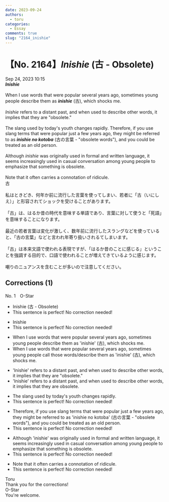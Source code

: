 ```yaml
---
date: 2023-09-24
authors:
  - toru
categories:
  - Essay
comments: true
slug: "2164_inishie"
---
```


# 【No. 2164】<strong><em>Inishie</strong></em> (古 - Obsolete)
<div class="date">Sep 24, 2023 10:15</div>
<div id="post"><div id="body_show_ori">
<strong><em>Inishie</strong></em><br/><br/>When I use words that were popular several years ago, sometimes young people describe them as <strong><em>inishie</em></strong> (古), which shocks me.<br/><br/><em>Inishie</em> refers to a distant past, and when used to describe other words, it implies that they are "obsolete."<br/><br/>The slang used by today's youth changes rapidly. Therefore, if you use slang terms that were popular just a few years ago, they might be referred to as <strong><em>inishie no kotoba</em></strong> (古の言葉 - "obsolete words"), and you could be treated as an old person.<br/><br/>Although <em>inishie</em> was originally used in formal and written language, it seems increasingly used in casual conversation among young people to emphasize that something is obsolete.<br/><br/>Note that it often carries a connotation of ridicule.
</div></div>

<!-- more -->

<div id="post_ja"><div id="body_show_mo">
古<br/><br/>私はときどき、何年か前に流行した言葉を使ってしまい、若者に「古（いにしえ）」と形容されてショックを受けることがあります。<br/><br/>「古」は、はるか昔の時代を意味する単語であり、言葉に対して使うと「死語」を意味することになります。<br/><br/>最近の若者言葉は変化が激しく、数年前に流行したスラングなどを使っていると、「古の言葉」などと言われ年寄り扱いされるてしまいます。<br/><br/>「古」は本来文語で使われる表現ですが、「はるか昔のことに感じる」ということを強調する目的で、口語で使われることが増えてきているように感じます。<br/><br/>嘲りのニュアンスを含むことが多いので注意してください。
</div></div>

## Corrections (1)
<div id="block"><div class="first_name"> No. 1　<span class="just_name">O-Star</span></div><div id="block2">
<ul class="correction_field">
<li class="incorrect">Inishie (古 - Obsolete)</li>
<li class="corrected perfect">This sentence is perfect! No correction needed!</li>
</ul>
<ul class="correction_field">
<li class="incorrect">Inishie</li>
<li class="corrected perfect">This sentence is perfect! No correction needed!</li>
</ul>
<ul class="correction_field">
<li class="incorrect">When I use words that were popular several years ago, sometimes young people describe them as 'inishie' (古), which shocks me.</li>
<li class="corrected correct">
When I use words that were popular several years ago, sometimes young people<span class="f_blue"> call those words/describe them as</span> 'inishie' (古), which shocks me.
</li>
</ul>
<ul class="correction_field">
<li class="incorrect">'Inishie' refers to a distant past, and when used to describe other words, it implies that they are "obsolete."</li>
<li class="corrected correct">
'Inishie' refers to a distant past, and when used to describe other words, it implies that they are <span class="f_bold">obsolete.</span>
</li>
</ul>
<ul class="correction_field">
<li class="incorrect">The slang used by today's youth changes rapidly.</li>
<li class="corrected perfect">This sentence is perfect! No correction needed!</li>
</ul>
<ul class="correction_field">
<li class="incorrect">Therefore, if you use slang terms that were popular just a few years ago, they might be referred to as 'inishie no kotoba' (古の言葉 - "obsolete words"), and you could be treated as an old person.</li>
<li class="corrected perfect">This sentence is perfect! No correction needed!</li>
</ul>
<ul class="correction_field">
<li class="incorrect">Although 'inishie' was originally used in formal and written language, it seems increasingly used in casual conversation among young people to emphasize that something is obsolete.</li>
<li class="corrected perfect">This sentence is perfect! No correction needed!</li>
</ul>
<ul class="correction_field">
<li class="incorrect">Note that it often carries a connotation of ridicule.</li>
<li class="corrected perfect">This sentence is perfect! No correction needed!</li>
</ul>
</div><div class="name"><span class="just_name">Toru</span><br>
Thank you for the corrections!
</div>
<div class="name"><span class="just_name">O-Star</span><br>
You're welcome.
</div>
</div>
